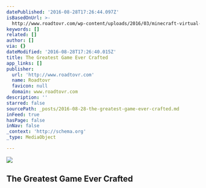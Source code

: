 ```yaml
---
datePublished: '2016-08-28T17:26:44.097Z'
isBasedOnUrl: >-
  http://www.roadtovr.com/wp-content/uploads/2016/03/minecraft-virtual-reality.jpg
keywords: []
related: []
author: []
via: {}
dateModified: '2016-08-28T17:26:40.015Z'
title: The Greatest Game Ever Crafted
app_links: []
publisher:
  url: 'http://www.roadtovr.com'
  name: Roadtovr
  favicon: null
  domain: www.roadtovr.com
description: ''
starred: false
sourcePath: _posts/2016-08-28-the-greatest-game-ever-crafted.md
inFeed: true
hasPage: false
inNav: false
_context: 'http://schema.org'
_type: MediaObject

---
```

<article style=""><img src="https://imgflo.herokuapp.com/graph/vahj1ThiexotieMo/50312a218027b9e65e7b068a1bcadcc0/noop.jpg?input=http%3A%2F%2Fwww.roadtovr.com%2Fwp-content%2Fuploads%2F2016%2F03%2Fminecraft-virtual-reality.jpg" /><h1>The Greatest Game Ever Crafted</h1></article>